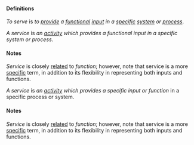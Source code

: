 #### Definitions

*To serve* is *to [provide](https://github.com/gcassel/Modular-Organization-Terminology/blob/master/terms/provide.md) a [functional](https://github.com/gcassel/Modular-Organization-Terminology/blob/master/terms/function.md) [input](https://github.com/gcassel/Modular-Organization-Terminology/blob/master/terms/input.md) in a [specific](https://github.com/gcassel/Modular-Organization-Terminology/blob/master/terms/specific.md) [system](https://github.com/gcassel/Modular-Organization-Terminology/blob/master/terms/system.md) or [process](https://github.com/gcassel/Modular-Organization-Terminology/blob/master/terms/process.md)*.

*A service* is *an [activity](https://github.com/gcassel/Modular-Organization-Terminology/blob/master/terms/activity.md) which provides a functional input in a specific system or process*.


#### Notes

*Service* is closely [related](https://github.com/gcassel/Modular-Organizing-Terminology/blob/master/terms/relate.md) to *function*; however, note that service is a more [specific](https://github.com/gcassel/Modular-Organizing-Terminology/blob/master/terms/specific.md) term, in addition to its flexibility in representing both inputs and functions.

*A service* is *an [activity](https://github.com/gcassel/Modular-Organization-Terminology/blob/master/terms/activity.md) which provides a specific input or function* in a specific process or system.

#### Notes

*Service* is closely [related](https://github.com/gcassel/Modular-Organizing-Terminology/blob/master/terms/relate.md) to *function*; however, note that service is a more [specific](https://github.com/gcassel/Modular-Organizing-Terminology/blob/master/terms/specific.md) term, in addition to its flexibility in representing both inputs and functions.
